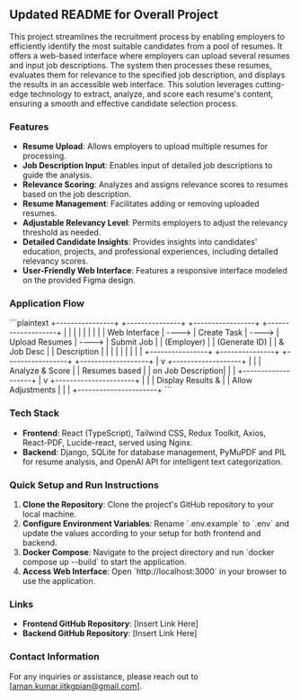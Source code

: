 ## Updated README for Overall Project

This project streamlines the recruitment process by enabling employers to efficiently identify the most suitable candidates from a pool of resumes. It offers a web-based interface where employers can upload several resumes and input job descriptions. The system then processes these resumes, evaluates them for relevance to the specified job description, and displays the results in an accessible web interface. This solution leverages cutting-edge technology to extract, analyze, and score each resume's content, ensuring a smooth and effective candidate selection process.

### Features

- **Resume Upload**: Allows employers to upload multiple resumes for processing.
- **Job Description Input**: Enables input of detailed job descriptions to guide the analysis.
- **Relevance Scoring**: Analyzes and assigns relevance scores to resumes based on the job description.
- **Resume Management**: Facilitates adding or removing uploaded resumes.
- **Adjustable Relevancy Level**: Permits employers to adjust the relevancy threshold as needed.
- **Detailed Candidate Insights**: Provides insights into candidates' education, projects, and professional experiences, including detailed relevancy scores.
- **User-Friendly Web Interface**: Features a responsive interface modeled on the provided Figma design.

### Application Flow

\`\`\`plaintext
+----------------+ +---------------+ +-----------------+ +-------------------+
| | | | | | | |
| Web Interface | ----> | Create Task | ----> | Upload Resumes | ----> | Submit Job |
| (Employer) | | (Generate ID) | | & Job Desc | | Description |
| | | | | | | |
+----------------+ +---------------+ +-----------------+ +-------------------+
|
v
+-------------------+
| |
| Analyze & Score |
| Resumes based |
| on Job Description|
| |
+-------------------+
|
v
+----------------------+
| |
| Display Results & |
| Allow Adjustments |
| |
+----------------------+
\`\`\`

### Tech Stack

- **Frontend**: React (TypeScript), Tailwind CSS, Redux Toolkit, Axios, React-PDF, Lucide-react, served using Nginx.
- **Backend**: Django, SQLite for database management, PyMuPDF and PIL for resume analysis, and OpenAI API for intelligent text categorization.

### Quick Setup and Run Instructions

1. **Clone the Repository**: Clone the project's GitHub repository to your local machine.
2. **Configure Environment Variables**: Rename \`.env.example\` to \`.env\` and update the values according to your setup for both frontend and backend.
3. **Docker Compose**: Navigate to the project directory and run \`docker compose up --build\` to start the application.
4. **Access Web Interface**: Open \`http://localhost:3000\` in your browser to use the application.

### Links

- **Frontend GitHub Repository**: [Insert Link Here]
- **Backend GitHub Repository**: [Insert Link Here]

### Contact Information

For any inquiries or assistance, please reach out to [aman.kumar.iitkgpian@gmail.com].
